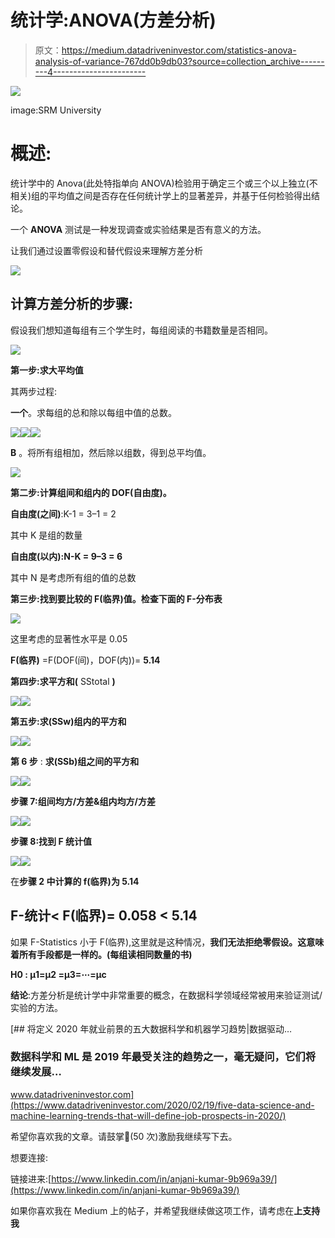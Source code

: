 # 统计学:ANOVA(方差分析)

> 原文：<https://medium.datadriveninvestor.com/statistics-anova-analysis-of-variance-767dd0b9db03?source=collection_archive---------4----------------------->

![](img/52d9fd1c2d9b651327bd1bf8ead6ff88.png)

image:SRM University

# **概述:**

统计学中的 Anova(此处特指单向 ANOVA)检验用于确定三个或三个以上独立(不相关)组的平均值之间是否存在任何统计学上的显著差异，并基于任何检验得出结论。

一个 **ANOVA** 测试是一种发现调查或实验结果是否有意义的方法。

让我们通过设置零假设和替代假设来理解方差分析

![](img/9a36437e6a0466cc524765d86455b34c.png)

## **计算方差分析的步骤:**

假设我们想知道每组有三个学生时，每组阅读的书籍数量是否相同。

![](img/3070b70339eeb6422908a53236a917b9.png)

**第一步:求大平均值**

其两步过程:

**一个**。求每组的总和除以每组中值的总数。

![](img/4179e555146ba97f24adcfb11b340eaa.png)![](img/6eb9b2afe7bb2bd3a4c6436949c8e4f6.png)![](img/a9f53d95c826c31f42a265dad1bff733.png)

**B** 。将所有组相加，然后除以组数，得到总平均值。

![](img/40f0cb611de65c06f9ca508c868ac4fc.png)

**第二步:计算组间和组内的 DOF(自由度)。**

**自由度(之间)**:K-1 = 3–1 = 2

其中 K 是组的数量

**自由度(以内):N-K = 9–3 = 6**

其中 N 是考虑所有组的值的总数

**第三步:找到要比较的 F(临界)值。检查下面的 F-分布表**

![](img/a1950e5be9e619aed0baeebe718cb19a.png)

这里考虑的显著性水平是 0.05

**F(临界)** =F(DOF(间)，DOF(内))= **5.14**

**第四步:求平方和(** SStotal **)**

![](img/0af45d62e462f58af434bb0f45549dba.png)![](img/a58a504d8fd0964eafafc7bd059275d1.png)

**第五步:求(SSw)组内的平方和**

![](img/ede011d05bc8f248b6021ecfa119106f.png)![](img/ec41104116e98a39fc18baa1ff0a005b.png)

**第 6 步** : **求(SSb)组之间的平方和**

![](img/f086bac9a79a994f8f6010b1177ce262.png)![](img/4d3ad4de91d64498156d418d49d0b83c.png)

**步骤 7:组间均方/方差&组内均方/方差**

![](img/e130ee16c37f994d44be41070c513f3c.png)![](img/922057d33853c05b6901166e49e03be1.png)

**步骤 8:找到 F 统计值**

![](img/6a859405c6011243f4faa903d9ef6215.png)![](img/28eaad31d6360f7de078befc9a111fb2.png)

在**步骤 2 中计算的 f(临界)为 5.14**

## **F-统计< F(临界)= 0.058 < 5.14**

如果 F-Statistics 小于 F(临界),这里就是这种情况，**我们无法拒绝零假设。这意味着所有手段都是一样的。(每组读相同数量的书)**

**H0 : μ1=μ2 =μ3=⋯=μc**

**结论**:方差分析是统计学中非常重要的概念，在数据科学领域经常被用来验证测试/实验的方法。

[](https://www.datadriveninvestor.com/2020/02/19/five-data-science-and-machine-learning-trends-that-will-define-job-prospects-in-2020/) [## 将定义 2020 年就业前景的五大数据科学和机器学习趋势|数据驱动…

### 数据科学和 ML 是 2019 年最受关注的趋势之一，毫无疑问，它们将继续发展…

www.datadriveninvestor.com](https://www.datadriveninvestor.com/2020/02/19/five-data-science-and-machine-learning-trends-that-will-define-job-prospects-in-2020/) 

希望你喜欢我的文章。请鼓掌👏(50 次)激励我继续写下去。

想要连接:

链接进来:[https://www.linkedin.com/in/anjani-kumar-9b969a39/](https://www.linkedin.com/in/anjani-kumar-9b969a39/)

如果你喜欢我在 Medium 上的帖子，并希望我继续做这项工作，请考虑在[](https://www.patreon.com/anjanikumar)**上支持我**